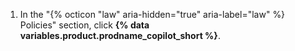 1. In the "{% octicon "law" aria-hidden="true" aria-label="law" %} Policies" section, click **{% data variables.product.prodname_copilot_short %}**.
